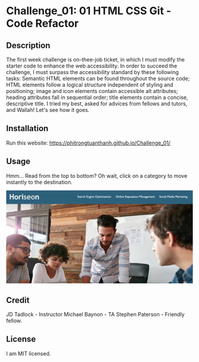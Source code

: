 # Challenge_01: 01 HTML CSS Git - Code Refactor

## Description

The first week challenge is on-thee-job ticket, in which I must modify the starter code to enhance the web accessibility. In order to succeed the challenge, I must surpass the accessibility standard by these following tasks: Semantic HTML elements can be found throughout the source code; HTML elements follow a logical structure independent of styling and positioning; image and icon elements contain accessible alt attributes; heading attributes fall in sequential order; title elements contain a concise, descriptive title. I tried my best, asked for advices from fellows and tutors, and Wallah! Let's see how it goes. 

## Installation

Run this website: <https://phitrongtuanthanh.github.io/Challenge_01/>

## Usage

Hmm... Read from the top to bottom?
Oh wait, click on a category to move instantly to the destination.

![alt Horiseon Website](assets/images/screenshot.png)

## Credit

JD Tadlock - Instructor
Michael Baynon - TA
Stephen Paterson - Friendly fellow.

## License

I am MIT licensed.